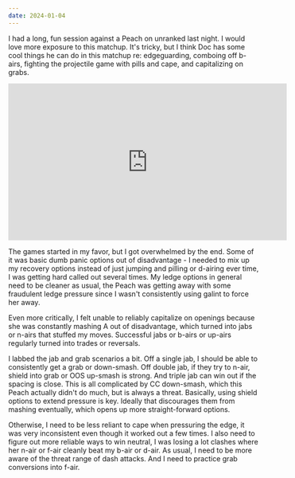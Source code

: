 ```yaml
---
date: 2024-01-04
---
```

I had a long, fun session against a Peach on unranked last night. I would love more exposure to this matchup. It's tricky, but I think Doc has some cool things he can do in this matchup re: edgeguarding, comboing off b-airs, fighting the projectile game with pills and cape, and capitalizing on grabs.

<iframe width="560" height="315" src="https://www.youtube.com/embed/M4uTpGhUmQI" title="Long Peach Session (SSBM) [2024-01-03]" frameborder="0" allow="accelerometer; autoplay; clipboard-write; encrypted-media; gyroscope; picture-in-picture; web-share" allowfullscreen></iframe>

The games started in my favor, but I got overwhelmed by the end. Some of it was basic dumb panic options out of disadvantage - I needed to mix up my recovery options instead of just jumping and pilling or d-airing ever time, I was getting hard called out several times. My ledge options in general need to be cleaner as usual, the Peach was getting away with some fraudulent ledge pressure since I wasn't consistently using galint to force her away.

Even more critically, I felt unable to reliably capitalize on openings because she was constantly mashing A out of disadvantage, which turned into jabs or n-airs that stuffed my moves. Successful jabs or b-airs or up-airs regularly turned into trades or reversals.

I labbed the jab and grab scenarios a bit. Off a single jab, I should be able to consistently get a grab or down-smash. Off double jab, if they try to n-air, shield into grab or OOS up-smash is strong. And triple jab can win out if the spacing is close. This is all complicated by CC down-smash, which this Peach actually didn't do much, but is always a threat. Basically, using shield options to extend pressure is key. Ideally that discourages them from mashing eventually, which opens up more straight-forward options. 

Otherwise, I need to be less reliant to cape when pressuring the edge, it was very inconsistent even though it worked out a few times. I also need to figure out more reliable ways to win neutral, I was losing a lot clashes where her n-air or f-air cleanly beat my b-air or d-air. As usual, I need to be more aware of the threat range of dash attacks. And I need to practice grab conversions into f-air.

